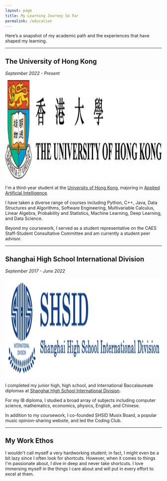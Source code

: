 ```yaml
---
layout: page
title: My Learning Journey So Far
permalink: /education
---
```


Here’s a snapshot of my academic path and the experiences that have shaped my learning.

---

## The University of Hong Kong

*September 2022 - Present*

<img src="/assets/img/hku.jpeg" style="height:8vh;">

I'm a third-year student at the [University of Hong Kong](https://www.hku.hk/), majoring in [Applied Artificial Intelligence](https://admissions.hku.hk/programmes/undergraduate-programmes/bachelor-of-arts-and-sciences-applied-artificial-intelligence).

I have taken a diverse range of courses including Python, C++, Java, Data Structures and Algorithms, Software Engineering, Multivariable Calculus, Linear Algebra, Probability and Statistics, Machine Learning, Deep Learning, and Data Science.

Beyond my coursework, I served as a student representative on the CAES Staff-Student Consultative Committee and am currently a student peer advisor.

---

## Shanghai High School International Division

*September 2017 - June 2022*

<img src="/assets/img/shsid.png" style="height:8vh;">

I completed my junior high, high school, and International Baccalaureate diplomas at [Shanghai High School International Division](https://www.shsid.org/).

For my IB diploma, I studied a broad array of subjects including computer science, mathematics, economics, physics, English, and Chinese.

In addition to my coursework, I co-founded SHSID Musix Board, a popular music opinion-sharing website, and led the Coding Club.

<!-- ## Shibei Junior High School

<img src="/assets/img/shibei.png" style="height:8vh;">

Prior to that, I attended the Science Class at [Shibei Junior High School](http://www.sbc.edu.sh.cn/), known as the best junior high school class for STEM subjects in Shanghai.
 -->
---

## My Work Ethos

I wouldn't call myself a very hardworking student; in fact, I might even be a bit lazy since I often look for shortcuts. However, when it comes to things I'm passionate about, I dive in deep and never take shortcuts. I love immersing myself in the things I care about and will put in every effort to excel at them.
